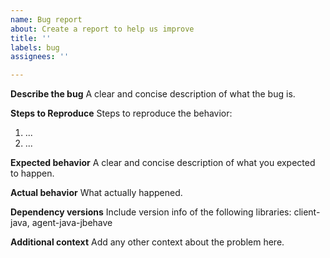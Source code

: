```yaml
---
name: Bug report
about: Create a report to help us improve
title: ''
labels: bug
assignees: ''

---
```


**Describe the bug**
A clear and concise description of what the bug is.

**Steps to Reproduce**
Steps to reproduce the behavior:
1. ...
2. ...

**Expected behavior**
A clear and concise description of what you expected to happen.

**Actual behavior**
What actually happened.

**Dependency versions**
Include version info of the following libraries: client-java, agent-java-jbehave

**Additional context**
Add any other context about the problem here.
